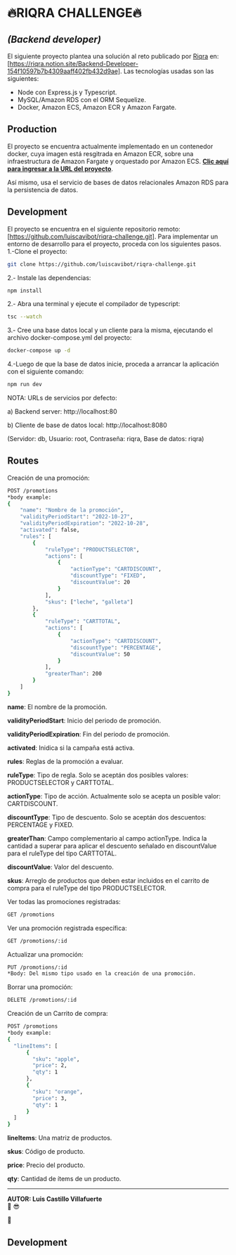 # 🔥RIQRA CHALLENGE🔥

## _(Backend developer)_

El siguiente proyecto plantea una solución al reto publicado por [Riqra] en: [https://riqra.notion.site/Backend-Developer-154f10597b7b4309aaff402fb432d9ae]. Las tecnologías usadas son las siguientes:

-   Node con Express.js y Typescript.
-   MySQL/Amazon RDS con el ORM Sequelize.
-   Docker, Amazon ECS, Amazon ECR y Amazon Fargate.

## Production

El proyecto se encuentra actualmente implementado en un contenedor docker, cuya imagen está resgitrada en Amazon ECR, sobre una infraestructura de Amazon Fargate y orquestado por Amazon ECS. **[Clic aquí para ingresar a la URL del proyecto]**.

Así mismo, usa el servicio de bases de datos relacionales Amazon RDS para la persistencia de datos.

## Development

El proyecto se encuentra en el siguiente repositorio remoto: [https://github.com/luiscavibot/riqra-challenge.git]. Para implementar un entorno de desarrollo para el proyecto, proceda con los siguientes pasos.
1.-Clone el proyecto:

```sh
git clone https://github.com/luiscavibot/riqra-challenge.git
```

2.- Instale las dependencias:

```sh
npm install
```

2.- Abra una terminal y ejecute el compilador de typescript:

```sh
tsc --watch
```

3.- Cree una base datos local y un cliente para la misma, ejecutando el archivo docker-compose.yml del proyecto:

```sh
docker-compose up -d
```

4.-Luego de que la base de datos inicie, proceda a arrancar la aplicación con el siguiente comando:

```sh
npm run dev
```

NOTA: URLs de servicios por defecto:

a) Backend server: http://localhost:80

b) Cliente de base de datos local: http://localhost:8080

(Servidor: db, Usuario: root, Contraseña: riqra, Base de datos: riqra)

## Routes

Creación de una promoción:

```sh
POST /promotions
*body example:
{
    "name": "Nombre de la promoción",
	"validityPeriodStart": "2022-10-27",
	"validityPeriodExpiration": "2022-10-28",
	"activated": false,
	"rules": [
		{
			"ruleType": "PRODUCTSELECTOR",
			"actions": [
				{
					"actionType": "CARTDISCOUNT",
					"discountType": "FIXED",
					"discountValue": 20
				}
			],
			"skus": ["leche", "galleta"]
		},
		{
			"ruleType": "CARTTOTAL",
			"actions": [
				{
					"actionType": "CARTDISCOUNT",
					"discountType": "PERCENTAGE",
					"discountValue": 50
				}
			],
			"greaterThan": 200
		}
	]
}
```

**name**: El nombre de la promoción.

**validityPeriodStart**: Inicio del periodo de promoción.

**validityPeriodExpiration**: Fin del periodo de promoción.

**activated**: Inidica si la campaña está activa.

**rules**: Reglas de la promoción a evaluar.

**ruleType**: Tipo de regla. Solo se aceptán dos posibles valores: PRODUCTSELECTOR y CARTTOTAL.

**actionType**: Tipo de acción. Actualmente solo se acepta un posible valor: CARTDISCOUNT.

**discountType**: Tipo de descuento. Solo se aceptán dos descuentos: PERCENTAGE y FIXED.

**greaterThan**: Campo complementario al campo actionType. Indica la cantidad a superar para aplicar el descuento señalado en discountValue para el ruleType del tipo CARTTOTAL.

**discountValue**: Valor del descuento.

**skus**: Arreglo de productos que deben estar incluidos en el carrito de compra para el ruleType del tipo PRODUCTSELECTOR.

Ver todas las promociones registradas:

```sh
GET /promotions
```

Ver una promoción registrada específica:

```sh
GET /promotions/:id
```

Actualizar una promoción:

```sh
PUT /promotions/:id
*Body: Del mismo tipo usado en la creación de una promoción.
```

Borrar una promoción:

```sh
DELETE /promotions/:id
```

Creación de un Carrito de compra:

```sh
POST /promotions
*body example:
{
  "lineItems": [
      {
        "sku": "apple",
        "price": 2,
        "qty": 1
      },
      {
        "sku": "orange",
        "price": 3,
        "qty": 1
      }
  ]
}
```

**lineItems**: Una matriz de productos.

**skus**: Código de producto.

**price**: Precio del producto.

**qty**: Cantidad de ítems de un producto.

---

**AUTOR: Luis Castillo Villafuerte**  
🤛 😎

🎤

## Development

[riqra]: https://riqra.com
[https://riqra.notion.site/backend-developer-154f10597b7b4309aaff402fb432d9ae]: https://riqra.notion.site/Backend-Developer-154f10597b7b4309aaff402fb432d9ae
[clic aquí para ingresar a la url del proyecto]: http://3.142.241.21/api/v1/promotions
[https://github.com/luiscavibot/riqra-challenge.git]: https://github.com/luiscavibot/riqra-challenge.git
